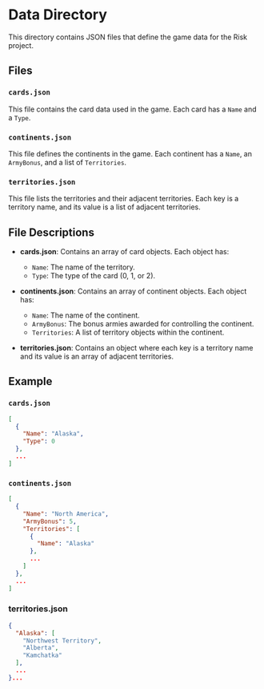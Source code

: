 # Data Directory

This directory contains JSON files that define the game data for the Risk project.

## Files

### `cards.json`
This file contains the card data used in the game. Each card has a `Name` and a `Type`.

### `continents.json`
This file defines the continents in the game. Each continent has a `Name`, an `ArmyBonus`, and a list of `Territories`.

### `territories.json`
This file lists the territories and their adjacent territories. Each key is a territory name, and its value is a list of adjacent territories.

## File Descriptions

- **cards.json**: Contains an array of card objects. Each object has:
    - `Name`: The name of the territory.
    - `Type`: The type of the card (0, 1, or 2).

- **continents.json**: Contains an array of continent objects. Each object has:
    - `Name`: The name of the continent.
    - `ArmyBonus`: The bonus armies awarded for controlling the continent.
    - `Territories`: A list of territory objects within the continent.

- **territories.json**: Contains an object where each key is a territory name and its value is an array of adjacent territories.

## Example

### `cards.json`
```json
[
  {
    "Name": "Alaska",
    "Type": 0
  },
  ...
]
```
### `continents.json`
```json
[
  {
    "Name": "North America",
    "ArmyBonus": 5,
    "Territories": [
      {
        "Name": "Alaska"
      },
      ...
    ]
  },
  ...
]
```
### territories.json
```json
{
  "Alaska": [
    "Northwest Territory",
    "Alberta",
    "Kamchatka"
  ],
  ...
}...
```